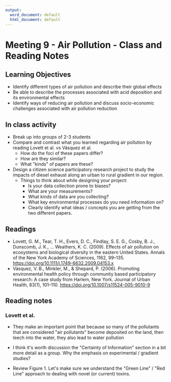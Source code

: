 ```yaml
---
output:
  word_document: default
  html_document: default
---
```


# Meeting 9 - Air Pollution - Class and Reading Notes

## Learning Objectives

* Identify different types of air pollution and describe their global effects
* Be able to describe the processes associated with acid deposition and its environmental effects
* Identify ways of reducing air pollution and discuss socio-economic challenges associated with air pollution reduction

## In class activity

* Break up into groups of 2-3 students
* Compare and contrast what you learned regarding air pollution by reading Lovett et al. vs Vásquez et al.
    * How do the foci of these papers differ?
    * How are they similar?
    * What "kinds" of papers are these?
* Design a citizen science participatory research project to study the impacts of diesel exhaust along an urban to rural gradient in our region. 
    * Things to think about while designing your project:
        - Is your data collection prone to biases?
        - What are your measurements?
        - What kinds of data are you collecting?
        - What key environmental processes do you need information on?
        - Clearly identify what ideas / concepts you are getting from the two different papers.


## Readings

* Lovett, G. M., Tear, T. H., Evers, D. C., Findlay, S. E. G., Cosby, B. J., Dunscomb, J. K., … Weathers, K. C. (2009). Effects of air pollution on ecosystems and biological diversity in the eastern United States. Annals of the New York Academy of Sciences, 1162, 99–135. https://doi.org/10.1111/j.1749-6632.2009.04153.x
* Vásquez, V. B., Minkler, M., & Shepard, P. (2006). Promoting environmental health policy through community based participatory research: A case study from Harlem, New York. Journal of Urban Health, 83(1), 101–110. https://doi.org/10.1007/s11524-005-9010-9


## Reading notes

### Lovett et al.

* They make an important point that because so many of the pollutants that are considered "air pollutants" become deposited on the land, then leech into the water, they also lead to water pollution

* I think it's worth discussion the "Certainty of Information" section in a bit more detail as a group. Why the emphasis on experimental / gradient studies?

* Review Figure 1. Let's make sure we understand the "Green Line" / "Red Line" approach to dealing with novel (or current) toxins.